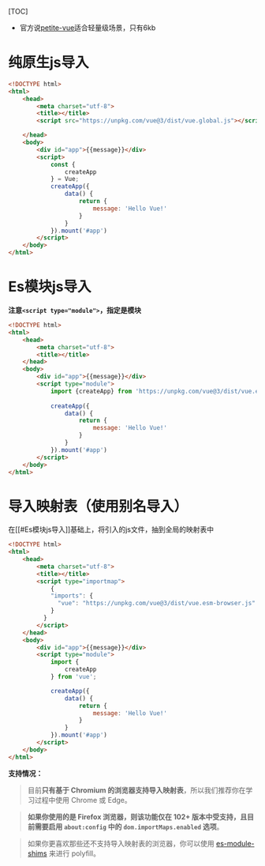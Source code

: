 [TOC]

* 官方说[petite-vue](https://github.com/vuejs/petite-vue)适合轻量级场景，只有6kb

# 纯原生js导入
```html
<!DOCTYPE html>
<html>
	<head>
		<meta charset="utf-8">
		<title></title>
		<script src="https://unpkg.com/vue@3/dist/vue.global.js"></script>

	</head>
	<body>
		<div id="app">{{message}}</div>
		<script>
			const {
				createApp
			} = Vue;
			createApp({
				data() {
					return {
						message: 'Hello Vue!'
					}
				}
			}).mount('#app')
		</script>
	</body>
</html>

```

# Es模块js导入
**注意`<script type="module">`，指定是模块**
```html
<!DOCTYPE html>
<html>
	<head>
		<meta charset="utf-8">
		<title></title>
	</head>
	<body>
		<div id="app">{{message}}</div>
		<script type="module">
			import {createApp} from 'https://unpkg.com/vue@3/dist/vue.esm-browser.js';
			
			createApp({
				data() {
					return {
						message: 'Hello Vue!'
					}
				}
			}).mount('#app')
		</script>
	</body>
</html>

```

# 导入映射表（使用别名导入）
在[[#Es模块js导入]]基础上，将引入的js文件，抽到全局的映射表中
```html
<!DOCTYPE html>
<html>
	<head>
		<meta charset="utf-8">
		<title></title>
		<script type="importmap">
			{
		    "imports": {
		      "vue": "https://unpkg.com/vue@3/dist/vue.esm-browser.js"
		    }
		  }
		</script>
	</head>
	<body>
		<div id="app">{{message}}</div>
		<script type="module">
			import {
				createApp
			} from 'vue';

			createApp({
				data() {
					return {
						message: 'Hello Vue!'
					}
				}
			}).mount('#app')
		</script>
	</body>
</html>
```

**支持情况：**
> 目前**只有基于 Chromium 的浏览器支持导入映射表**，所以我们推荐你在学习过程中使用 Chrome 或 Edge。

> **如果你使用的是 Firefox 浏览器，则该功能仅在 102+ 版本中受支持，且目前需要启用 `about:config` 中的 `dom.importMaps.enabled` 选项**。

> 如果你更喜欢那些还不支持导入映射表的浏览器，你可以使用 [es-module-shims](https://github.com/guybedford/es-module-shims) 来进行 polyfill。
